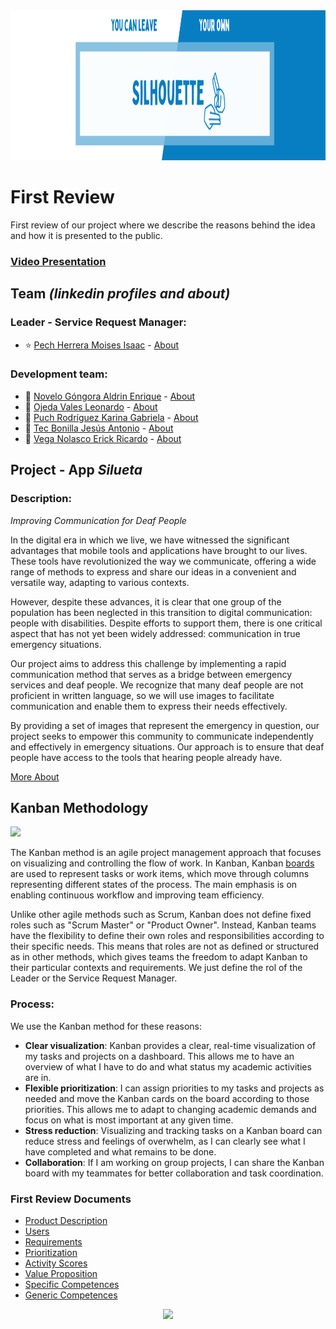<img src="/Assets/banner.png" width="1100" height="240"/>

# First Review
First review of our project where we describe the reasons behind the idea and how it is presented to the public.
### [Video Presentation](https://drive.google.com/drive/folders/1nZxczewTDJTw0zMCW506SgOML31NQd6E?usp=sharing)

## Team *(linkedin profiles and about)*
### Leader - Service Request Manager:
- :star: [Pech Herrera Moises Isaac](https://www.linkedin.com/in/moises-isaac-pech-herrera-994946206/) - [About](/about/about_isaac.md)

### Development team:
- :star2: [Novelo Góngora Aldrin Enrique](https://mx.linkedin.com/in/aldrin-novelo-gongora-1845b128a) - [About](/about/about_aldrin.md)
- :star2: [Ojeda Vales Leonardo](https://www.linkedin.com/in/leonardo-ojeda-vales-a5803628a/) - [About](/about/about_leo.md)
- :star2: [Puch Rodríguez Karina Gabriela](https://www.linkedin.com/in/karina-gabriela-puch-rodr%C3%ADguez-74922728a) - [About](/about/about_karo.md)
- :star2: [Tec Bonilla Jesús Antonio](https://www.linkedin.com/in/jes%C3%BAs-tec-20b25428a/) - [About](/about/about_jesus.md)
- :star2: [Vega Nolasco Erick Ricardo](https://www.linkedin.com/in/erick-vega-6b622428a/) - [About](/about/about_erick.md)

## Project - App *Silueta*
### Description:
*Improving Communication for Deaf People*

In the digital era in which we live, we have witnessed the significant advantages that mobile tools and applications have brought to our lives. These tools have revolutionized the way we communicate, offering a wide range of methods to express and share our ideas in a convenient and versatile way, adapting to various contexts.

However, despite these advances, it is clear that one group of the population has been neglected in this transition to digital communication: people with disabilities. Despite efforts to support them, there is one critical aspect that has not yet been widely addressed: communication in true emergency situations. 

Our project aims to address this challenge by implementing a rapid communication method that serves as a bridge between emergency services and deaf people. We recognize that many deaf people are not proficient in written language, so we will use images to facilitate communication and enable them to express their needs effectively.

By providing a set of images that represent the emergency in question, our project seeks to empower this community to communicate independently and effectively in emergency situations. Our approach is to ensure that deaf people have access to the tools that hearing people already have.

[More About](/Artifacts/propuesta.Silueta.equipo1.pdf)

## Kanban Methodology
<img src="https://assets-global.website-files.com/59e16042ec229e00016d3a66/60133af6e7f3a2276a88e2c0_kanban-vs-gantt-listing.gif"/>

The Kanban method is an agile project management approach that focuses on visualizing and controlling the flow of work. In Kanban, Kanban [boards](https://github.com/users/Isaaacccccc/projects/3) are used to represent tasks or work items, which move through columns representing different states of the process. The main emphasis is on enabling continuous workflow and improving team efficiency.

Unlike other agile methods such as Scrum, Kanban does not define fixed roles such as "Scrum Master" or "Product Owner". Instead, Kanban teams have the flexibility to define their own roles and responsibilities according to their specific needs. This means that roles are not as defined or structured as in other methods, which gives teams the freedom to adapt Kanban to their particular contexts and requirements. We just define the rol of the Leader or the Service Request Manager.

### Process: 
We use the Kanban method for these reasons:

- **Clear visualization**: Kanban provides a clear, real-time visualization of my tasks and projects on a dashboard. This allows me to have an overview of what I have to do and what status my academic activities are in.
- **Flexible prioritization**: I can assign priorities to my tasks and projects as needed and move the Kanban cards on the board according to those priorities. This allows me to adapt to changing academic demands and focus on what is most important at any given time.
- **Stress reduction**: Visualizing and tracking tasks on a Kanban board can reduce stress and feelings of overwhelm, as I can clearly see what I have completed and what remains to be done.
- **Collaboration**: If I am working on group projects, I can share the Kanban board with my teammates for better collaboration and task coordination.

### First Review Documents
- [Product Description](/description_product.md)
- [Users](/Artifacts/Users.md)
- [Requirements](/Artifacts/requirements.md)
- [Prioritization](/Artifacts/prioritization.md)
- [Activity Scores](https://github.com/users/Isaaacccccc/projects/3)
- [Value Proposition](/Artifacts/valueproposition.md)
- [Specific Competences](/Artifacts/specific_competences.md)
- [Generic Competences](/Artifacts/generic_competences.md)

<p align="center">
  <img src="https://media.giphy.com/media/5nbbxRphKVoRow6PYD/giphy.gif">
</p>
